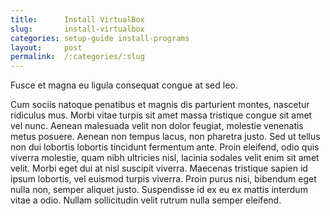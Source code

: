 ```yaml
---
title:      Install VirtualBox
slug:       install-virtualbox
categories: setup-guide install-programs
layout:     post
permalink:  /:categories/:slug
---
```


Fusce et magna eu ligula consequat congue at sed leo.

Cum sociis natoque penatibus et magnis dis parturient montes, nascetur ridiculus mus. Morbi vitae turpis sit amet massa tristique congue sit amet vel nunc. Aenean malesuada velit non dolor feugiat, molestie venenatis metus posuere. Aenean non tempus lacus, non pharetra justo. Sed ut tellus non dui lobortis lobortis tincidunt fermentum ante. Proin eleifend, odio quis viverra molestie, quam nibh ultricies nisl, lacinia sodales velit enim sit amet velit. Morbi eget dui at nisl suscipit viverra. Maecenas tristique sapien id ipsum lobortis, vel euismod turpis viverra. Proin purus nisi, bibendum eget nulla non, semper aliquet justo. Suspendisse id ex eu ex mattis interdum vitae a odio. Nullam sollicitudin velit rutrum nulla semper eleifend.

